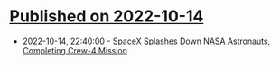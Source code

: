# [Published on 2022-10-14](index.md)

* [2022-10-14, 22:40:00](https://science.slashdot.org/story/22/10/14/2231212/spacex-splashes-down-nasa-astronauts-completing-crew-4-mission?utm_source=rss1.0mainlinkanon&utm_medium=feed) - [SpaceX Splashes Down NASA Astronauts, Completing Crew-4 Mission](https://science.slashdot.org/story/22/10/14/2231212/spacex-splashes-down-nasa-astronauts-completing-crew-4-mission?utm_source=rss1.0mainlinkanon&utm_medium=feed)
